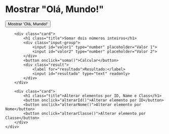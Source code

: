 <!DOCTYPE html>
<html lang="pt-br">

<head>
    <meta charset="UTF-8">
    <meta name="viewport" content="width=device-width, initial-scale=1.0">
    <link rel="stylesheet" href="style.css">
    <script src="main.js" defer></script>
    <title>Exemplos Com JavaScript</title>
</head>

<body>
    <div class="container">
        <div class="card">
            <h1 class="title">Mostrar "Olá, Mundo!"</h1>
            <button onclick="helloWorld()">Mostrar 'Olá, Mundo!'</button>
        </div>

        <div class="card">
            <h1 class="title">Somar dois números inteiros</h1>
            <div class="input-group">
                <input id="valor1" type="number" placeholder="Valor 1">
                <input id="valor2" type="number" placeholder="Valor 2">
            </div>
            <button onclick="soma()">Calcular</button>
            <div class="result">
                <label for="resultado">Resultado:</label>
                <input id="resultado" type="text" readonly>
            </div>
        </div>

        <div class="card">
            <h1 class="title">Alterar elementos por ID, Name e Class</h1>
            <button onclick="alterarId()">Alterar elemento por ID</button>
            <button onclick="alterarNome()">Alterar elemento por Nome</button>
            <button onclick="alterarClasse()">Alterar elemento por Classe</button>
        </div>
    </div>
</body>

</html>
